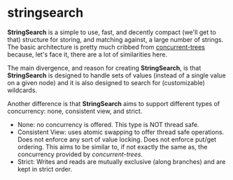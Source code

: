 stringsearch
============

**StringSearch** is a simple to use, fast, and decently compact (we'll get to that) structure for storing, and matching against, a large number of strings.
The basic architecture is pretty much cribbed from [concurrent-trees](https://code.google.com/p/concurrent-trees/) because, let's face it, there are
a lot of similarities here.

The main divergence, and reason for creating **StringSearch**, is that **StringSearch** is designed to handle sets of values (instead of a single value
on a given node) and it is also designed to search for (customizable) wildcards.

Another difference is that **StringSearch** aims to support different types of concurrency: none, consistent view, and strict.

 * None: no concurrency is offered.  This type is NOT thread safe.
 * Consistent View: uses atomic swapping to offer thread safe operations.  Does not enforce any sort of value locking.  Does not enforce put/get ordering.  This aims to be similar to, if not exactly the same as, the concurrency provided by *concurrent-trees*.
 * Strict: Writes and reads are mutually exclusive (along branches) and are kept in strict order.


